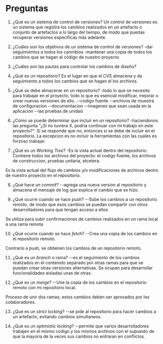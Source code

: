 # Preguntas

1. ¿Qué es un sistema de control de versiones?
Un control de versiones es un sistema que registra los cambios realizados en un artefacto o conjunto de artefactos a lo largo del tiempo, 
de modo que puedas recuperar versiones específicas más adelante. 

2. ¿Cuáles son los objetivos de un sistema de control de versiones?
-dar seguimientos a todos los canmbios
-mantener una copia de todos los cambios que se hagan al código de nuestro proyecto

3. ¿Cuáles son las pautas para controlar los cambios de diseño?

4. ¿Qué es un repositorio?
Es el lugar en que el CVS almacena y da seguimiento a todos los cambios que se hagan el los archivos.

5. ¿Qué se debe almacenar en un repositorio?
-todo lo que se necesite para trabajar en el proyecto, todo lo que es esencial modificar, mejorar o crear nuevas versiones de ello.
--codigo fuente
--archivos de muestra de configuracion
--documentacion
--imagenes que sean usada en la aplicacion
--las pruebas de unidad

6. ¿Cómo se puede determinar que incluir en un repositorio?
-haciendonos las pregunta "¿Si no tuviera X, podria continuar con mi trabajo en este proyecto?". Si se responde que no, entonces sí se debe de incluir en el repositorio. La excepcion es no incluir la herramientas con las cuales es forzoso trabajar.

7. ¿Qué es un *Working Tree*?
-Es la vista actual dentro del repositorio. Contiene todos los archivos del proyecto: el codigo fuente, los archivos de construccion, pruebas unitaria, etcetera.

Es la vista actual del flujo de cambios y/o modificaciones de archivos dentro de nuestro proyecto en el repositorio.

8. ¿Qué hace un *commit*?
--agrega una nueva version al repositorio y almacena el mensaje de log que explica el cambio que se hizo.

9. ¿Qué ocurre cuando se hace *push*?
--Sube los cambios a un repositorio remoto, de modo que esos cambios se puedan compartir con otros desarrolladores para que tengan acceso a ellos.

Se utiliza para subir confirmaciones de cambios realizados en un rama local a una rama remota

10. ¿Qué ocurre cuando se hace *fetch*?
--Crea una copia de los cambios en el repositorio remoto.

Contrario a push, se obtienen los cambios de un repositorio remoto.

11. ¿Qué es un *branch* o rama?
--es el seguimiento de los cambios realizados en el contenido separado por otras ramas para que se puedan crear otras versiones alternativas. Se ocupan para desarrollar funcionalidades aisladas unas de otras.

12. ¿Qué es un *merge*?
--Une la copia de los cambios en el repositorio remoto con mi repositorio local.

Proceso de unir dos ramas; estos cambios deben ser aprovados por los colaboradores.

13. ¿Qué es un *strict locking*?
--se pide al repositorio para hacer cambios a un artefacto, evitando cambios simultaneos.

14. ¿Qué es un *optimistic locking*?
--permite que varios desarrolladores trabajen en el mismo codigo y los mismos archivos con el supuesto de que la mayoria de la veces sus cambios no entraran en conflictos.

<!-- 15. ¿Con qué comandos se configuran el nombre el correo para git?

16. ¿Qué es el archivo *.gitignore*?

17. ¿Qué debería poner en el archivo *.gitignore*? -->
